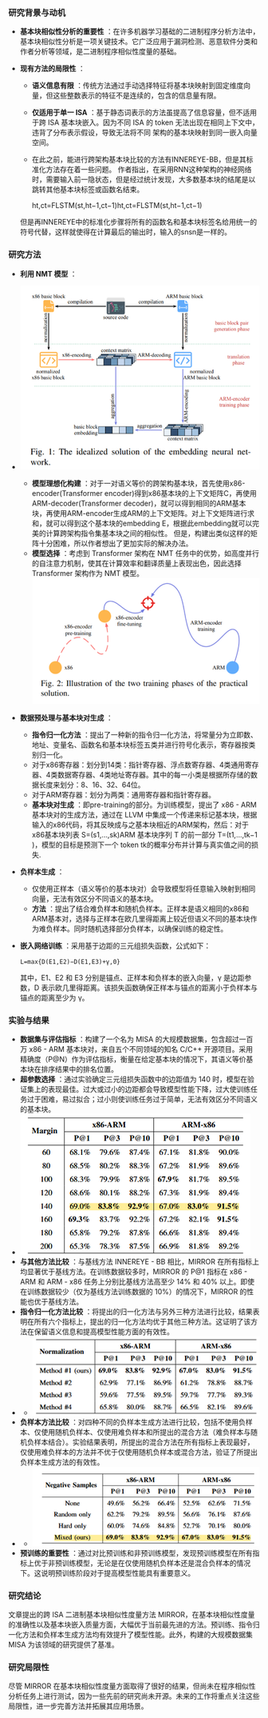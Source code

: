 
### 研究背景与动机

  * **基本块相似性分析的重要性** ：在许多机器学习基础的二进制程序分析方法中，基本块相似性分析是一项关键技术。它广泛应用于漏洞检测、恶意软件分类和作者分析等领域，是二进制程序相似性度量的基础。
  * **现有方法的局限性** ：
    * **语义信息有限** ：传统方法通过手动选择特征将基本块映射到固定维度向量，但这些整数表示的特征不是连续的，包含的信息量有限。
    * **仅适用于单一 ISA** ：基于静态词表示的方法虽提高了信息容量，但不适用于跨 ISA 基本块嵌入。因为不同 ISA 的 token 无法出现在相同上下文中，违背了分布表示假设，导致无法将不同 架构的基本块映射到同一嵌入向量空间。
    * 在此之前，能进行跨架构基本块比较的方法有INNEREYE-BB，但是其标准化方法存在着一些问题。 作者指出，在采用RNN这种架构的神经网络时，需要输入前一隐状态，但是经过统计发现，大多数基本块的结尾是以跳转其他基本块标签或函数名结束。

        ht,ct=FLSTM(st,ht−1,ct−1)ht,ct=FLSTM(st,ht−1,ct−1)

     但是再INNEREYE中的标准化步骤将所有的函数名和基本块标签名给用统一的符号代替，这样就使得在计算最后的输出时，输入的snsn是一样的。

### 研究方法

  * **利用 NMT 模型** ：
  * ![MIRROR-idea](png/MIRROR-idea.jpg)
    * **模型理想化构建** ：对于一对语义等价的跨架构基本块，首先使用x86-encoder(Transformer encoder)得到x86基本块的上下文矩阵C，再使用ARM-decoder(Transformer decoder)，就可以得到相同的ARM基本块，再使用ARM-encoder生成ARM的上下文矩阵。对上下文矩阵进行求和，就可以得到这个基本块的embedding E，根据此embedding就可以完美的计算跨架构指令集基本块之间的相似性。 但是，构建出类似这样的矩阵十分困难，所以作者想出了更加实际的解决办法。
    * **模型选择** ：考虑到 Transformer 架构在 NMT 任务中的优势，如高度并行的自注意力机制，使其在计算效率和翻译质量上表现出色，因此选择 Transformer 架构作为 NMT 模型。
 ![MIRROR-ALIGN](png/MIRROR-ALIGN.jpg)
  * **数据预处理与基本块对生成** ：
    * **指令归一化方法** ：提出了一种新的指令归一化方法，将常量分为立即数、地址、变量名、函数名和基本块标签五类并进行符号化表示，寄存器按类别归一化。
    * 对于x86寄存器：划分到14类：指针寄存器、浮点数寄存器、4类通用寄存器、4类数据寄存器、4类地址寄存器。其中的每一小类是根据所存储的数据长度来划分：8、16、32、64位。
    * 对于ARM寄存器：划分为两类：通用寄存器和指针寄存器。
    * **基本块对生成** ：即pre-training的部分。为训练模型，提出了 x86 - ARM 基本块对的生成方法，通过在 LLVM 中集成一个传递来标记基本块，根据输入的x86代码，将其反映成与之基本块相近的ARM架构，然后：对于 x86基本块列表 S=(s1​,…,sk​)ARM 基本块序列 T 的前一部分 T=(t1​,…,tk−1​)，模型的目标是预测下一个 token tk​ 的概率分布并计算与真实值之间的损失.

  * **负样本生成** ：
    * 仅使用正样本（语义等价的基本块对）会导致模型将任意输入映射到相同向量，无法有效区分不同语义的基本块。
    * **方法** ：提出了结合难负样本和随机负样本。正样本是语义相同的x86和ARM基本对，选择与正样本在欧几里得距离上较近但语义不同的基本块作为难负样本。同时随机选择部分负样本，以确保训练的稳定性。

  * **嵌入网络训练** ：采用基于边距的三元组损失函数，公式如下：

        L=max{D(E1,E2)−D(E1,E3)+γ,0}

     其中，E1、E2 和 E3 分别是锚点、正样本和负样本的嵌入向量，γ 是边距参数，D 表示欧几里得距离。该损失函数确保正样本与锚点的距离小于负样本与锚点的距离至少为 γ。

### 实验与结果

  * **数据集与评估指标** ：构建了一个名为 MISA 的大规模数据集，包含超过一百万 x86 - ARM 基本块对，来自五个不同领域的知名 C/C++ 开源项目。采用精确度（P@N）作为评估指标，衡量在给定基本块的情况下，其语义等价基本块在排序结果中的排名位置。
  * **超参数选择** ：通过实验确定三元组损失函数中的边距值为 140 时，模型在验证集上的表现最佳。过大或过小的边距都会导致模型性能下降，过大使训练任务过于困难，易过拟合；过小则使训练任务过于简单，无法有效区分不同语义的基本块。
  * ![MIRROR-result](png/MIRROR-result.jpg)
  * **与其他方法比较** ：与基线方法 INNEREYE - BB 相比，MIRROR 在所有指标上均显著优于基线方法。在训练数据较多时，MIRROR 的 P@1 指标在 x86 - ARM 和 ARM - x86 任务上分别比基线方法高至少 14% 和 40% 以上。即使在训练数据较少（仅为基线方法训练数据的 10%）的情况下，MIRROR 的性能也优于基线方法。
  * **指令归一化方法比较** ：将提出的归一化方法与另外三种方法进行比较，结果表明在所有六个指标上，提出的归一化方法均优于其他三种方法。这证明了该方法在保留语义信息和提高模型性能方面的有效性。
  * * ![MIRROR-result2](png/MIRROR-result2.jpg)
  * **负样本方法比较** ：对四种不同的负样本生成方法进行比较，包括不使用负样本、仅使用随机负样本、仅使用难负样本和所提出的混合方法（难负样本与随机负样本结合）。实验结果表明，所提出的混合方法在所有指标上表现最好，仅使用难负样本的方法并不优于仅使用随机负样本或混合方法，验证了所提出负样本生成方法的有效性。
  * * ![MIRROR-result3](png/MIRROR-result3.jpg)
  * **预训练的重要性** ：通过对比预训练和非预训练模型，发现预训练模型在所有指标上优于非预训练模型，无论是在仅使用随机负样本还是混合负样本的情况下。这说明预训练阶段对于提高模型性能具有重要意义。

### 研究结论

文章提出的跨 ISA 二进制基本块相似性度量方法 MIRROR，在基本块相似性度量的准确性以及基本块嵌入质量方面，大幅优于当前最先进的方法。预训练、指令归一化方法和负样本生成方法均有效提升了模型性能。此外，构建的大规模数据集 MISA 为该领域的研究提供了基准。

### 研究局限性

尽管 MIRROR 在基本块相似性度量方面取得了很好的结果，但尚未在程序相似性分析任务上进行测试，因为一些先前的研究尚未开源。未来的工作将重点关注这些局限性，进一步完善方法并拓展其应用场景。